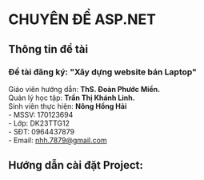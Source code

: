 # CHUYÊN ĐỀ ASP.NET
## Thông tin đề tài
### Đề tài đăng ký: "Xây dựng website bán Laptop"
Giáo viên hướng dẫn: **ThS. Đoàn Phước Miền.**  
Quản lý học tập: **Trần Thị Khánh Linh.**  
Sinh viên thực hiện: **Nông Hồng Hải**    
                - MSSV: 170123694  
                - Lớp: DK23TTG12  
                - SĐT: 0964437879  
                - Email: nhh.7879@gmail.com  
## Hướng dẫn cài đặt Project:  

